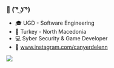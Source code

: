 ### 👋 ( ͡° ͜ʖ ͡°)

- 🎓 UGD - Software Engineering
- 📍  Turkey - North Macedonia 
- 💻 Syber Security & Game Developer
- 📱  www.instagram.com/canyerdelenn


<img src="https://github-readme-stats.vercel.app/api?username=canyerdelen&&show_icons=true&title_color=ffffff&icon_color=bb2acf&text_color=daf7dc&bg_color=151515">

